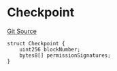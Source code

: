 # Checkpoint
[Git Source](https://github.com/llama-community/vertex-v1/blob/8146b0e9a9ffa7cd971f2eedb0f6b4018cc535f8/src/utils/Structs.sol)


```solidity
struct Checkpoint {
    uint256 blockNumber;
    bytes8[] permissionSignatures;
}
```

